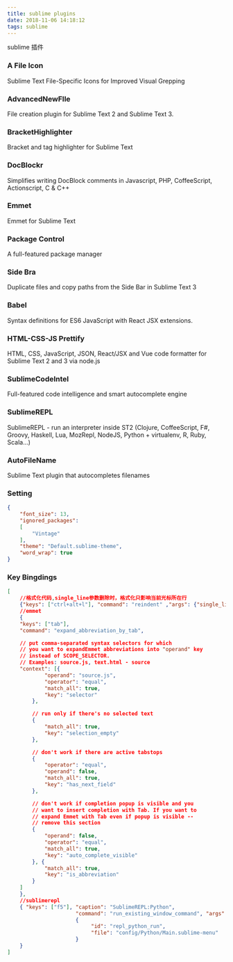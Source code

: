 ```yaml
---
title: sublime plugins
date: 2018-11-06 14:18:12
tags: sublime
---
```

sublime 插件

<!-- more -->
### A File Icon
Sublime Text File-Specific Icons for Improved Visual Grepping
### AdvancedNewFIle
File creation plugin for Sublime Text 2 and Sublime Text 3.
### BracketHighlighter
Bracket and tag highlighter for Sublime Text 
### DocBlockr
Simplifies writing DocBlock comments in Javascript, PHP, CoffeeScript, Actionscript, C & C++
### Emmet
Emmet for Sublime Text
### Package Control
A full-featured package manager
### Side Bra
Duplicate files and copy paths from the Side Bar in Sublime Text 3
### Babel
Syntax definitions for ES6 JavaScript with React JSX extensions.
### HTML-CSS-JS Prettify
HTML, CSS, JavaScript, JSON, React/JSX and Vue code formatter for Sublime Text 2 and 3 via node.js
### SublimeCodeIntel
Full-featured code intelligence and smart autocomplete engine
### SublimeREPL
SublimeREPL - run an interpreter inside ST2 (Clojure, CoffeeScript, F#, Groovy, Haskell, Lua, MozRepl, NodeJS, Python + virtualenv, R, Ruby, Scala...)
### Auto​File​Name
Sublime Text plugin that autocompletes filenames

### Setting
```json
{
	"font_size": 13,
	"ignored_packages":
	[
		"Vintage"
	],
	"theme": "Default.sublime-theme",
	"word_wrap": true
}

```

### Key Bingdings
```json
[
	//格式化代码,single_line参数删除时，格式化只影响当前光标所在行
	{"keys": ["ctrl+alt+l"], "command": "reindent" ,"args": {"single_line": false}},
	//emmet
	{
    "keys": ["tab"],
    "command": "expand_abbreviation_by_tab",

    // put comma-separated syntax selectors for which 
    // you want to expandEmmet abbreviations into "operand" key 
    // instead of SCOPE_SELECTOR.
    // Examples: source.js, text.html - source
    "context": [{
            "operand": "source.js",
            "operator": "equal",
            "match_all": true,
            "key": "selector"
        },

        // run only if there's no selected text
        {
            "match_all": true,
            "key": "selection_empty"
        },

        // don't work if there are active tabstops
        {
            "operator": "equal",
            "operand": false,
            "match_all": true,
            "key": "has_next_field"
        },

        // don't work if completion popup is visible and you
        // want to insert completion with Tab. If you want to
        // expand Emmet with Tab even if popup is visible -- 
        // remove this section
        {
            "operand": false,
            "operator": "equal",
            "match_all": true,
            "key": "auto_complete_visible"
        }, {
            "match_all": true,
            "key": "is_abbreviation"
        }
    ]
	},
    //sublimerepl
    { "keys": ["f5"], "caption": "SublimeREPL:Python", 
                      "command": "run_existing_window_command", "args":
                      {
                           "id": "repl_python_run",
                           "file": "config/Python/Main.sublime-menu"
                      } 
    }
]


```